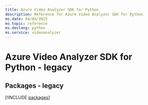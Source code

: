 ```yaml
---
title: Azure Video Analyzer SDK for Python
description: Reference for Azure Video Analyzer SDK for Python
ms.date: 04/04/2025
ms.topic: reference
ms.devlang: python
ms.service: videoanalyzer
---
```

# Azure Video Analyzer SDK for Python - legacy
## Packages - legacy
[!INCLUDE [packages](video-analyzer-index.md)]